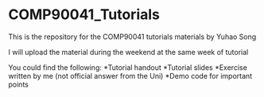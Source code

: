 # COMP90041_Tutorials
This is the repository for the COMP90041 tutorials materials by Yuhao Song

I will upload the material during the weekend at the same week of tutorial

You could find the following:
*Tutorial handout
*Tutorial slides
*Exercise written by me (not official answer from the Uni)
*Demo code for important points
 
